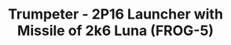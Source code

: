 ---
layout: product
title: "Trumpeter - 2P16 Launcher with Missile of 2k6 Luna (FROG-5)"
price: "11000" 
desc: "N/A"
img_path: "/assets/img/TRU09545.jpg"
brand: "N/A"
available: false
special_offer: false
new: false
soon: false
cat: "010000"
subcat: "013400"
subsubcat: "0N/A"
sifra: "TRU09545"
popular: false
---